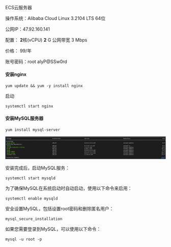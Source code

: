 ECS云服务器

操作系统：Alibaba Cloud Linux 3.2104 LTS 64位

公网IP：47.92.160.141

配置： **2**核(vCPU) **2** G 公网带宽 3 Mbps

价格： 99/年

账号密码：root    alyP@SSw0rd





#### 安装nginx

```
yum update && yum -y install nginx
```

启动

```
systemctl start nginx
```







#### 安装MySQL服务器

```
yum install mysql-server
```

![image-20240328162921650](img/新服务器初始化安装记录/image-20240328162921650.png)



安装完成后，启动MySQL服务：

```
systemctl start mysqld
```

为了确保MySQL在系统启动时自动启动，使用以下命令来启用：

```
systemctl enable mysqld
```

安全设置MySQL，包括设置root密码和删除匿名用户：

```
mysql_secure_installation
```

如果您需要登录到MySQL，可以使用以下命令：

```
mysql -u root -p
```

